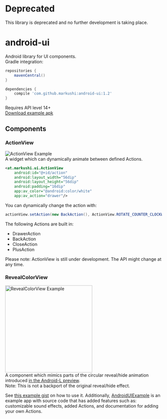 Deprecated
====================
This library is deprecated and no further development is taking place.

# android-ui
Android library for UI components.<br />
Gradle integration:

```groovy
repositories {
    mavenCentral()
}

dependencies {
    compile 'com.github.markushi:android-ui:1.2'
}
```

Requires API level 14+ <br />
[Download example apk](example.apk)

## Components

### ActionView
<img src="https://raw.githubusercontent.com/markushi/android-ui/master/example-action.gif" alt="ActionView Example" /><br />
A widget which can dynamically animate between defined Actions.
```xml
<at.markushi.ui.ActionView
	android:id="@+id/action"
	android:layout_width="56dip"
	android:layout_height="56dip"
	android:padding="16dip"
	app:av_color="@android:color/white"
	app:av_action="drawer"/>
```
You can dynamically change the action with:
```java
actionView.setAction(new BackAction(), ActionView.ROTATE_COUNTER_CLOCKWISE);
```

The following Actions are built in:

 * DrawerAction
 * BackAction
 * CloseAction
 * PlusAction

Please note: ActionView is still under development. The API might change at any time.

### RevealColorView
<img src="https://raw.githubusercontent.com/markushi/android-ui/master/example-reveal.gif" width="280px" alt="RevealColorView Example" /><br />
A component which mimics parts of the circular reveal/hide animation introduced [in the Android-L preview](http://developer.android.com/preview/material/animations.html#reveal).<br />
Note: This is not a backport of the original reveal/hide effect. 

See [this example gist](https://gist.github.com/markushi/68ce8df77bed164b6275) on how to use it. Additionally, [AndroidUIExample](https://github.com/snxfz947/AndroidUIExample) is an example app with source code that has added features such as: customizable sound effects, added Actions, and documentation for adding your own Actions.
